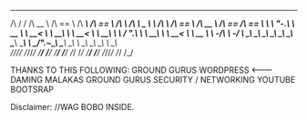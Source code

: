 

__  __   ______   ______   ______   ______   ______       __     __   ______   ______       ______   ______  ______  
/\ \/ /  /\  __ \ /\  == \ /\  ___\ /\  == \ /\  ___\     /\ \  _ \ \ /\  ___\ /\  == \     /\  __ \ /\  == \/\  == \ 
\ \  _"-.\ \  __ \\ \  __< \ \  __\ \ \  __< \ \  __\     \ \ \/ ".\ \\ \  __\ \ \  __<     \ \  __ \\ \  _-/\ \  _-/ 
 \ \_\ \_\\ \_\ \_\\ \_____\\ \_____\\ \_____\\ \_____\    \ \__/".~\_\\ \_____\\ \_____\    \ \_\ \_\\ \_\   \ \_\   
  \/_/\/_/ \/_/\/_/ \/_____/ \/_____/ \/_____/ \/_____/     \/_/   \/_/ \/_____/ \/_____/     \/_/\/_/ \/_/    \/_/   
                                                                                                                      

 THANKS TO THIS FOLLOWING:
 GROUND GURUS WORDPRESS <--- DAMING MALAKAS
 GROUND GURUS SECURITY / NETWORKING
 YOUTUBE
 BOOTSRAP
 
 
 
 Disclaimer:
   //WAG BOBO INSIDE.

 


